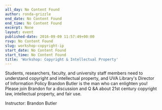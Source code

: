 ```yaml
---
all_day: No Content Found
author: ronda-grizzle
end_date: No Content Found
end_time: No Content Found
excerpt: None
layout: event
published-date: 2016-09-09 11:57:49+00:00
rsvp: No Content Found
slug: workshop-copyright-ip
start_date: No Content Found
start_time: No Content Found
title: 'Workshop: Copyright & Intellectual Property'
---
```


Students, researchers, faculty, and university staff members need to understand copyright and intellectual property, and UVA Library's Director of Information Policy Brandon Butler is the man who can enlighten you! Please join Brandon for a discussion and Q &A about 21st century copyright law, intellectual property, and fair use.

Instructor: Brandon Butler
